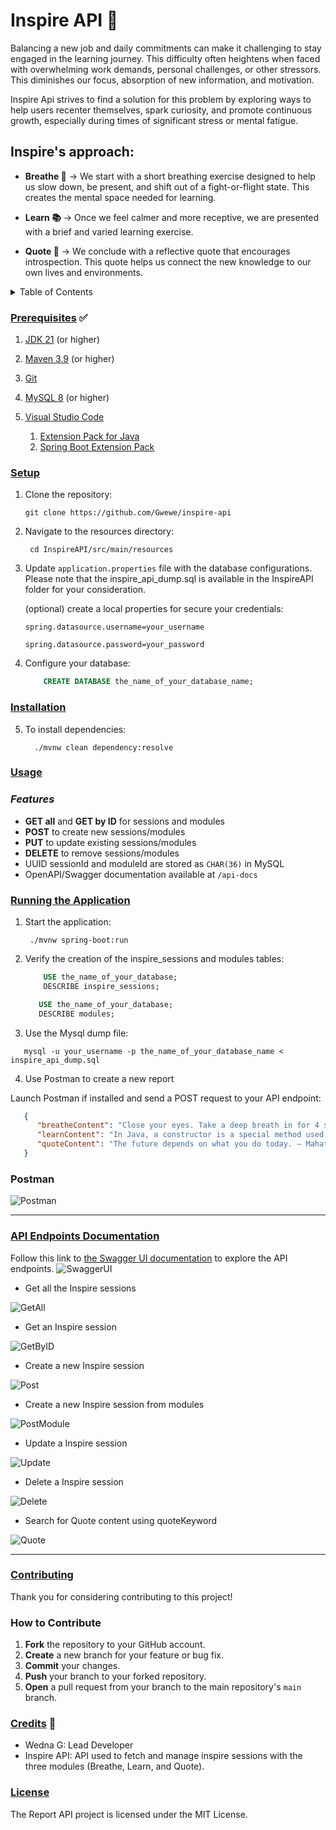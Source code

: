 
# Inspire API :leaves: 

Balancing a new job and daily commitments can make it challenging to stay engaged in the learning journey. This difficulty often heightens when faced with overwhelming work demands, personal challenges, or other stressors. This diminishes our focus, absorption of new information, and motivation. 

Inspire Api strives to find a solution for this problem by exploring ways to help users recenter themselves, spark curiosity, and promote continuous growth, especially during times of significant stress or mental fatigue.

## Inspire's approach:

   - **Breathe :wind_chime:** → We start with a short breathing exercise designed to help us slow down, be present, and shift out of a fight-or-flight state. This creates the mental space needed for learning.
 
   - **Learn :books:** → Once we feel calmer and more receptive, we are presented with a brief and varied learning exercise. 

   - **Quote :thought_balloon:** → We conclude with a reflective quote that encourages introspection. This quote helps us connect the new knowledge to our own lives and environments.



<!-- TABLE OF CONTENTS -->

<details>
  <summary>Table of Contents</summary>
  <ol>
    <li>
      <a href="#prerequisites">Prerequisites</a>
    </li>
    <li>
      <a href="#setup">Setup</a>
    </li>
    <li>
      <a href="#installation">Installation</a>
    </li>
    <li>
      <a href="#usage">Usage</a>
    </li>
    <li>
      <a href="#running-the-application">Running the Application</a>
    </li>
   <li>
    <a href="api-endpoints-documentation"> API Endpoints Documentation</a>
    <li>
      <a href="#contributing">Contributing</a>
    </li>
    <li>
      <a href="#credits">Credits</a>
    </li>
    <li>
      <a href="#license">License</a>
    </li>
  </ol>
</details>

### <u>Prerequisites</u> :white_check_mark:

1. [JDK 21](https://learn.microsoft.com/en-gb/java/openjdk/download#openjdk-21) (or higher)

2. [Maven 3.9](https://maven.apache.org/download.cgi) (or higher)

3. [Git](https://git-scm.com/downloads)

4. [MySQL 8](https://dev.mysql.com/doc/refman/8.4/en/installing.html) (or higher)

5. [Visual Studio Code](https://code.visualstudio.com/Download)
    1. [Extension Pack for Java](https://marketplace.visualstudio.com/items?itemName=vscjava.vscode-java-pack)
    2. [Spring Boot Extension Pack](https://marketplace.visualstudio.com/items?itemName=vmware.vscode-boot-dev-pack)

### <u>Setup</u>
1. Clone the repository:

    `git clone https://github.com/Gwewe/inspire-api`

2. Navigate to the resources directory:

        cd InspireAPI/src/main/resources

3. Update `application.properties` file with the database configurations. Please note that the inspire_api_dump.sql is available in the InspireAPI folder for your consideration. 

   (optional) create a local properties for secure your credentials: 

   ```properties
   spring.datasource.username=your_username 
   
   spring.datasource.password=your_password
   ``` 
4. Configure your database:

    ```sql 
        CREATE DATABASE the_name_of_your_database_name; 
    ```

### <u>Installation</u>

5. To install dependencies:

         ./mvnw clean dependency:resolve


### <u>Usage</u>


### *Features*

- **GET all** and **GET by ID** for sessions and modules
- **POST** to create new sessions/modules
- **PUT** to update existing sessions/modules
- **DELETE** to remove sessions/modules
- UUID sessionId and moduleId are stored as `CHAR(36)` in MySQL
- OpenAPI/Swagger documentation available at `/api-docs`

### <u>Running the Application</u>

1. Start the application:

        ./mvnw spring-boot:run


2. Verify the creation of the inspire_sessions and modules tables:

    ```sql
        USE the_name_of_your_database;
        DESCRIBE inspire_sessions;
    ```

     ```sql
        USE the_name_of_your_database;
        DESCRIBE modules;
    ```

3. Use the Mysql dump file:

```
   mysql -u your_username -p the_name_of_your_database_name < inspire_api_dump.sql 
```

4. Use Postman to create a new report

Launch Postman if installed and send a POST request to your API endpoint:
```json
   {
      "breatheContent": "Close your eyes. Take a deep breath in for 4 seconds, hold for 4 seconds, exhale for 6 seconds. Repeat 5 times.",
      "learnContent": "In Java, a constructor is a special method used to initialize objects. It has the same name as the class and no return type.",
      "quoteContent": "The future depends on what you do today. — Mahatma Gandhi"
   }
```

### Postman

![Postman](postman.png)

---
### <u> API Endpoints Documentation </u>

Follow this link to [the Swagger UI documentation](http://localhost:8080/swagger-ui/index.html) to explore the API endpoints.
![SwaggerUI](swagger_images/swaggerUI.png)

- Get all the Inspire sessions

![GetAll](swagger_images/get_all.png)

- Get an Inspire session

![GetByID](swagger_images/get_by_id.png)

- Create a new Inspire session

![Post](swagger_images/post.png)

- Create a new Inspire session from modules

![PostModule](swagger_images/post_modules.png)

- Update a Inspire session

![Update](swagger_images/update.png)

- Delete a Inspire session

![Delete](swagger_images/delete.png)

- Search for Quote content using quoteKeyword

![Quote](swagger_images/quote.png)


---
### <u>Contributing</u>

Thank you for considering contributing to this project! 

### How to Contribute

1. **Fork** the repository to your GitHub account.
2. **Create** a new branch for your feature or bug fix.
3. **Commit** your changes.
4. **Push** your branch to your forked repository.
5. **Open** a pull request from your branch to the main repository's `main` branch.


### <u>Credits</u> :leaves:

- Wedna G: Lead Developer
- Inspire API: API used to fetch and manage inspire sessions with the three modules (Breathe, Learn, and Quote).

### <u>License</u>

The Report API project is licensed under the MIT License.

